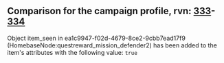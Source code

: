 ## Comparison for the campaign profile, rvn: [333](https://github.com/PRO100KatYT/FortniteProfileRevisions/tree/main/profiles/campaign/333%20campaign.json)-[334](https://github.com/PRO100KatYT/FortniteProfileRevisions/tree/main/profiles/campaign/334%20campaign.json)

Object item_seen in ea1c9947-f02d-4679-8ce2-9cbb7ead17f9 (HomebaseNode:questreward_mission_defender2) has been added to the item's attributes with the following value: `true`
<br><br>
